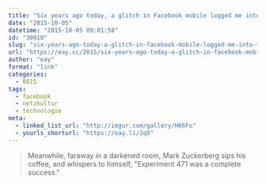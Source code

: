 ```yaml
---
title: "Six years ago today, a glitch in Facebook mobile logged me into the account of a woman I'd never met. We were married this past June."
date: "2015-10-05"
datetime: "2015-10-05 09:01:58"
id: "30910"
slug: "six-years-ago-today-a-glitch-in-facebook-mobile-logged-me-into-the-account-of-a-woman-id-never-met-we-were-married-this-past-june"
url: "https://eay.cc/2015/six-years-ago-today-a-glitch-in-facebook-mobile-logged-me-into-the-account-of-a-woman-id-never-met-we-were-married-this-past-june/"
author: "eay"
format: "link"
categories:
  - 0815
tags:
  - facebook
  - netzkultur
  - technologie
meta:
  - linked_list_url: "http://imgur.com/gallery/HK6Fo"
  - yourls_shorturl: "https://eay.li/2q8"
---
```


> Meanwhile, faraway in a darkened room, Mark Zuckerberg sips his coffee, and whispers to himself, "Experiment 471 was a complete success."
